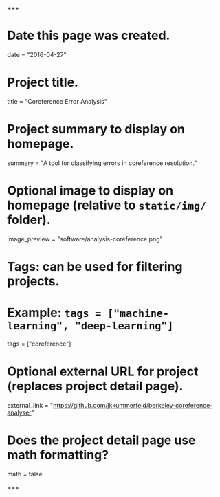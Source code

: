+++
# Date this page was created.
date = "2016-04-27"

# Project title.
title = "Coreference Error Analysis"

# Project summary to display on homepage.
summary = "A tool for classifying errors in coreference resolution."

# Optional image to display on homepage (relative to `static/img/` folder).
image_preview = "software/analysis-coreference.png"

# Tags: can be used for filtering projects.
# Example: `tags = ["machine-learning", "deep-learning"]`
tags = ["coreference"]

# Optional external URL for project (replaces project detail page).
external_link = "https://github.com/jkkummerfeld/berkeley-coreference-analyser"

# Does the project detail page use math formatting?
math = false

+++

